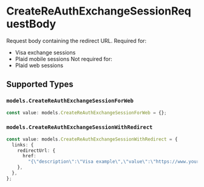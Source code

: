 # CreateReAuthExchangeSessionRequestBody

Request body containing the redirect URL.
Required for:
- Visa exchange sessions
- Plaid mobile sessions
Not required for:
- Plaid web sessions



## Supported Types

### `models.CreateReAuthExchangeSessionForWeb`

```typescript
const value: models.CreateReAuthExchangeSessionForWeb = {};
```

### `models.CreateReAuthExchangeSessionWithRedirect`

```typescript
const value: models.CreateReAuthExchangeSessionWithRedirect = {
  links: {
    redirectUrl: {
      href:
        "{\"description\":\"Visa example\",\"value\":\"https://www.yourdomain.com/iav-callback\"}",
    },
  },
};
```

